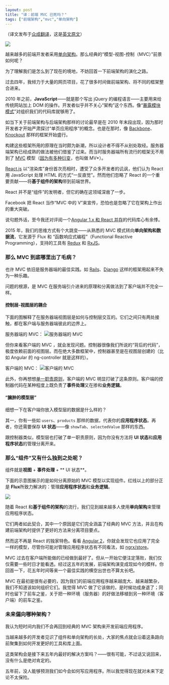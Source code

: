 ```yaml
---
layout: post
title: "译：前端 MVC 已死吗？"
tags: ["前端架构","mvc","单向架构"]
---
```

（译文发布于[众成翻译](http://www.zcfy.cc/article/is-model-view-controller-dead-on-the-front-end-1603.html)，这是[英文原文](https://medium.freecodecamp.com/is-mvc-dead-for-the-frontend-35b4d1fe39ec#.q25l7qkpu)）

![](http://p0.qhimg.com/t010ee52a04b27a942e.png)

越来越多的前端开发者采用[单向架构](http://staltz.com/unidirectional-user-interface-architectures.html)。那么经典的“模型-视图-控制（MVC）”前景如何呢？

为了理解我们是怎么到了现在的境地，不妨回首一下前端架构的演化之路。

过去四年，我倾力于大量的网页项目，花了很多时间做前端架构、将不同的框架整合进来。

2010 年之前，**JavaScript**——就是那个写出 jQuery 的编程语言——主要用来给传统网站加上 DOM 的操作。开发者似乎并不关心“架构”这个东西。像“[暴露模块模式](https://toddmotto.com/mastering-the-module-pattern/#revealing-module-pattern)”对组织我们的代码库就够用了。

如当下关于前端架构与后端架构那样的讨论最早是在 2010 年末段出现，因为那时开发者才开始严肃探讨“单页应用程序”的概念。也是在那时，像 [Backbone](http://backbonejs.org/)、[Knockout](http://knockoutjs.com/) 那样的框架开始盛行。

构建这些框架所用的原理在当时颇为新潮，所以设计者不得不从别处取经。服务器端架构已经成熟的做法被他们借鉴了过来。而当时服务器端所有流行的框架无不用到了 [MVC](https://en.wikipedia.org/wiki/Model%E2%80%93view%E2%80%93controller) 模型（[因为有多种衍变](https://www.quora.com/What-are-the-main-differences-between-MVC-MVP-and-MVVM-design-patterns-for-the-JavaScript-developer)，也叫做 MV*）。

[React.js](https://facebook.github.io/react/) 以“渲染库”身份首次亮相时，遭受了众多开发者的讥讽，他们认为 React 用 JavaScript 处理 HTML 的方式“一反直觉”。然而他们忽略了 React 的一个重要贡献——将**基于组件的架构**带到前端世界。

React 并不是“组件”的发明者，但它的确在这领域深凿了一步。

Facebook 把 React 当作“MVC 中的 V”来宣传，恐怕也是忽略了它在架构上作出的重大突破。

说句题外话，至今我还对评阅一个[Angular 1.x 和 React 并存](https://github.com/ngReact/ngReact)的代码库心有余悸。

2015 年，我们的思维方式有个大跳变——从熟悉的 MVC 模式转向**单向架构和数据流**，它发源于 Flux 和 “函数响应式编程”（Functional Reactive Programming），支持的工具有 [Redux](https://github.com/reactjs/redux) 和 [RxJS](https://github.com/Reactive-Extensions/RxJS)。


### 那么 MVC 到底哪里出了毛病？

也许 MVC 依旧是服务器端的最佳实践。如 [Rails](http://rubyonrails.org/)、[Django](https://www.djangoproject.com/) 这样的框架用起来不失为一种乐趣。

问题的根源，是 MVC 在服务端引介进来的原理和分离做法到了客户端并不完全一样。

#### 控制层-视图层的耦合
下面的图解释了在服务器端视图层是如何与控制层交互的。它们之间只有两处接触，都在客户端与服务器端彼此的边界上。

服务器端的 MVC：
![服务器端的 MVC](http://p0.qhimg.com/t01985f64c9a12474b6.png)



但你来看客户端的 MVC ，就会发现问题。控制器很像我们所说的“背后的代码”，极度依赖前面的视图层。而在绝大多数框架中，控制器甚至是在视图层创建的（比如 Angular 的 ng-controller 就是这样的）。

客户端的 MVC：
![客户端的 MVC](http://p0.qhimg.com/t01770bbdf78b8b0892.png)


此外，你再想想[单一职责原则](http://www.oodesign.com/single-responsibility-principle.html)，客户端的 MVC 明显打破了这条原则。客户端的控制器代码在某种程度上既负责了**事件处理**又在掺和**业务逻辑**。

#### “臃肿的模型层”
细想一下在客户端你放入模型层的数据是什么样的？

其一，你有一些如 `users`、`products` 那样的数据，代表你的**应用程序状态**。再者，你还需要保存 **UI 状态**——像 `showTab`、`selectedValue` 那样的东西。

跟控制器类似，模型层也打破了单一职责原则，因为你没有方法将 **UI 状态**和**应用程序状态**的管理分离开来。

### 那么“组件”又有什么独到之处呢？

组件就是**视图** + **事件处理** + ** UI 状态**。

下面的示意图展示的是如何分离原始的 MVC 模型以实现组件。红线以上的部分正是 **Flux**所致力解决的：管理**应用程序状态**和**业务逻辑**。

![](http://p0.qhimg.com/t01722abc48558d58b2.png)

随着 React 和**基于组件的架构**的流行，我们见到越来越多人使用**单向架构**来管理应用程序状态。

它们两者如此契合，其中一个原因是它们完全涵盖了经典的 MVC 方法，并且在构建前端架构时提供了更好的方法来分离项目要点。

然而这不再是 React 的独家特色。看看 [Angular 2](https://angular.io/)，你就会发现它也应用了完全一样的模型，尽管你可能对管理应用程序状态有不同看法，如 [ngrx/store](https://github.com/ngrx/store)。

MVC 过去在客户端所能做的已经做到最好了。但从一开始它便注定落败，我们仅仅需要一些时日才能看透。经过这五年的发展，前端架构演变成现如今的模样。你回首一下，花五年时间等来一个最佳实践的横空出世也不算太长吧。

MVC 在最初是很有必要的，因为我们的前端应用程序越来越庞大、越来越繁杂，我们不知道该如何组织它们。我觉得 MVC 做了它该做的，是时候功成身退了；同时也留下了前车之鉴，关于把一种环境（服务器）的好做法移植到另一种环境（客户端）的前车之鉴。

### 未来偏向哪种架构？
我认为短时间内我们不会再回到经典的 MVC 架构来开发前端应用程序。

当越来越多的开发者见识了组件和单向架构的长处，大家的焦点就会沿着这条路向前聚集到如何开发更好的工具和库上面。

这类架构会是接下来五年内最好的解决方案吗？——很有可能，不过话又说回来，没有什么是绝对肯定的。

五年前，没人能够预测我们如今会如何写应用程序。所以我觉得现在就对未来下定论不太保险。
